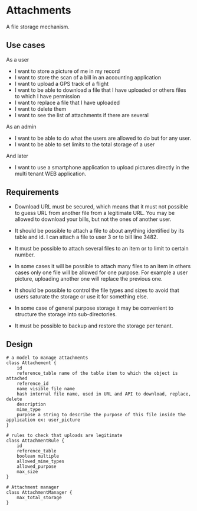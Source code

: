 # Attachments

A file storage mechanism.

## Use cases

As a user
* I want to store a picture of me in my record
* I want to store the scan of a bill in an accounting application
* I want to upload a GPS track of a flight
* I want to be able to download a file that I have uploaded or others files to which I have permission
* I want to replace a file that I have uploaded
* I want to delete them
* I want to see the list of attachments if there are several

As an admin
* I want to be able to do what the users are allowed to do but for any user.
* I want to be able to set limits to the total storage of a user

And later

* I want to use a smartphone application to upload pictures directly in the multi tenant WEB application.

## Requirements

* Download URL must be secured, which means that it must not possible to guess URL from another file from a legitimate URL. You may be allowed to download your bills, but not the ones of another user.

* It should be possible to attach a file to about anything identified by its table and id. I can attach a file to user 3 or to bill line 3482.

* It must be possible to attach several files to an item or to limit to certain number.

* In some cases it will be possible to attach many files to an item in others cases only one file will be allowed for one purpose. For example a user picture, uploading another one will replace the previous one.

* It should be possible to control the file types and sizes to avoid that users saturate the storage or use it for something else.

* In some case of general purpose storage it may be convenient to structure the storage into sub-directories.

* It must be possible to backup and restore the storage per tenant.


## Design

    # a model to manage attachments 
    class Attachement {
        id
        reference_table name of the table item to which the object is attached
        reference_id
        name visible file name
        hash internal file name, used in URL and API to download, replace, delete
        description
        mime_type
        purpose a string to describe the purpose of this file inside the application ex: user_picture 
    }
    
    # rules to check that uploads are legitimate
    class AttachmentRule {
        id
        reference_table
        boolean multiple
        allowed_mime_types
        allowed_purpose
        max_size
    }
    
    # Attachment manager
    class AttachmentManager {
        max_total_storage
    }